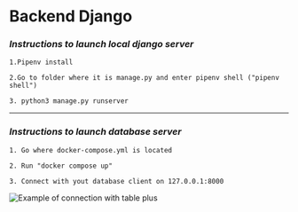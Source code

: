 # Backend Django


### *Instructions to launch local django server*

```1.Pipenv install ```

```2.Go to folder where it is manage.py and enter pipenv shell ("pipenv shell")```

```3. python3 manage.py runserver```

---

### *Instructions to launch database server*

```1. Go where docker-compose.yml is located```

```2. Run "docker compose up"```

```3. Connect with yout database client on 127.0.0.1:8000```

![Example of connection with table plus](./imgs/example-connection-db.png)